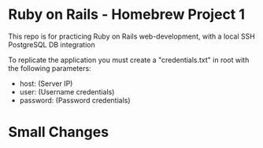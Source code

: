 # Ruby on Rails - Homebrew Project 1 

This repo is for practicing Ruby on Rails web-development, with a local SSH PostgreSQL DB integration

To replicate the application you must create a "credentials.txt" in root with the following parameters:

- host: (Server IP)
- user: (Username credentials)
- password: (Password credentials)

# Small Changes

